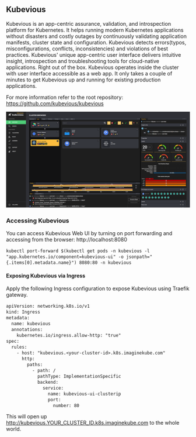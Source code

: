 ## Kubevious
Kubevious is an app-centric assurance, validation, and introspection platform for Kubernetes. It helps running modern Kubernetes applications without disasters and costly outages by continuously validating application manifests, cluster state and configuration. Kubevious detects errors(typos, misconfigurations, conflicts, inconsistencies) and violations of best practices. Kubevious' unique app-centric user interface delivers intuitive insight, introspection and troubleshooting tools for cloud-native applications. Right out of the box. Kubevious operates inside the cluster with user interface accessible as a web app. It only takes a couple of minutes to get Kubevious up and running for existing production applications.

For more information refer to the root repository: https://github.com/kubevious/kubevious

![Kubevious](https://github.com/kubevious/media/raw/master/screens/intro.png)

### Accessing Kubevious

You can access Kubevious Web UI by turning on port forwarding and accessing from the browser: http://localhost:8080
```
kubectl port-forward $(kubectl get pods -n kubevious -l "app.kubernetes.io/component=kubevious-ui" -o jsonpath="{.items[0].metadata.name}") 8080:80 -n kubevious  
```

#### Exposing Kubevious via Ingress
Apply the following Ingress configuration to expose Kubevious using Traefik gateway.

```
apiVersion: networking.k8s.io/v1
kind: Ingress
metadata:
  name: kubevious
  annotations:
    kubernetes.io/ingress.allow-http: "true"
spec:
  rules:
    - host: "kubevious.<your-cluster-id>.k8s.imaginekube.com"
      http:
        paths:
          - path: /
            pathType: ImplementationSpecific
            backend:
              service:
                name: kubevious-ui-clusterip
                port:
                  number: 80
```

This will open up http://kubevious.YOUR_CLUSTER_ID.k8s.imaginekube.com to the whole world.

       
